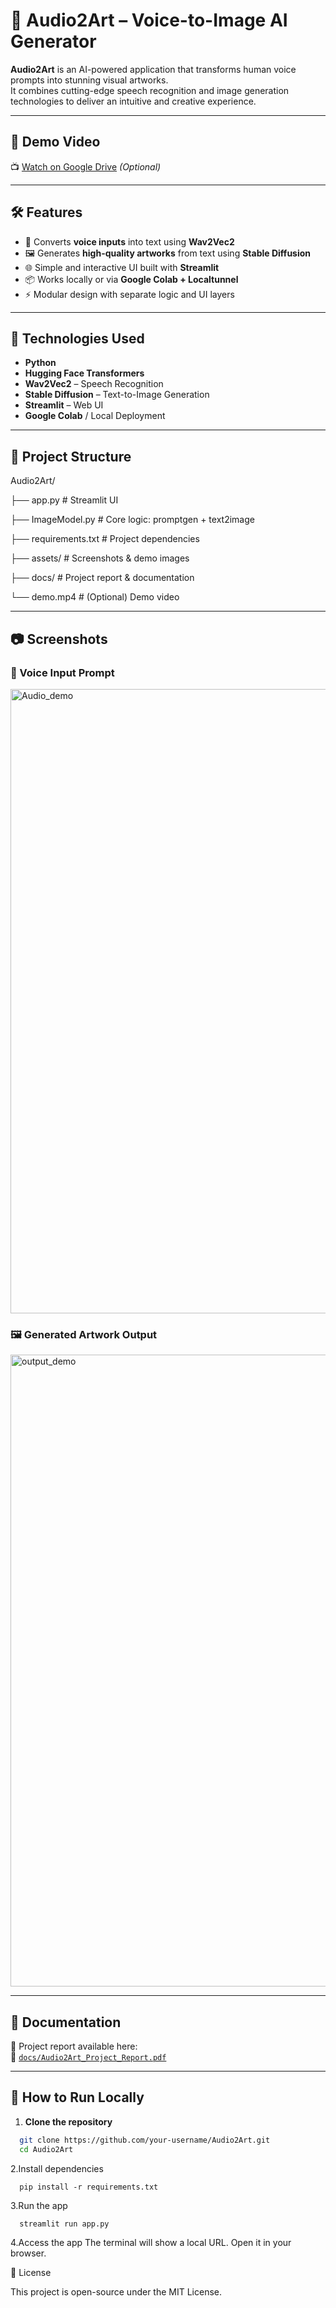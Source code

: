 # 🎨 Audio2Art – Voice-to-Image AI Generator

**Audio2Art** is an AI-powered application that transforms human voice prompts into stunning visual artworks.  
It combines cutting-edge speech recognition and image generation technologies to deliver an intuitive and creative experience.

---

## 🎥 Demo Video

📺 [Watch on Google Drive](https://drive.google.com/your-video-link) *(Optional)*

---

## 🛠️ Features

- 🎤 Converts **voice inputs** into text using **Wav2Vec2**
- 🖼️ Generates **high-quality artworks** from text using **Stable Diffusion**
- 🌐 Simple and interactive UI built with **Streamlit**
- 📦 Works locally or via **Google Colab + Localtunnel**
- ⚡ Modular design with separate logic and UI layers

---

## 🧠 Technologies Used

- **Python**
- **Hugging Face Transformers**
- **Wav2Vec2** – Speech Recognition
- **Stable Diffusion** – Text-to-Image Generation
- **Streamlit** – Web UI
- **Google Colab** / Local Deployment

---

## 📂 Project Structure

Audio2Art/

├── app.py # Streamlit UI

├── ImageModel.py # Core logic: promptgen + text2image

├── requirements.txt # Project dependencies

├── assets/ # Screenshots & demo images

├── docs/ # Project report & documentation

└── demo.mp4 # (Optional) Demo video

---

## 📷 Screenshots

### 🎤 Voice Input Prompt
<img width="1883" height="999" alt="Audio_demo" src="https://github.com/user-attachments/assets/5a56108c-0957-4ab6-91db-7c9ee7371fca" />


### 🖼️ Generated Artwork Output
<img width="1875" height="1011" alt="output_demo" src="https://github.com/user-attachments/assets/2f870595-1369-4b03-aa66-4fe595e746ae" />


---

## 📄 Documentation

📝 Project report available here:  
📁 [`docs/Audio2Art_Project_Report.pdf`](docs/Audio2Art_Project_Report.pdf)

---

## 🚀 How to Run Locally

1. **Clone the repository**
```bash
  git clone https://github.com/your-username/Audio2Art.git
  cd Audio2Art
```
2.Install dependencies
```
  pip install -r requirements.txt
```
3.Run the app
```
  streamlit run app.py
```
4.Access the app
  The terminal will show a local URL. Open it in your browser.

📜 License

This project is open-source under the MIT License.


